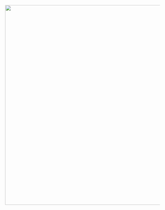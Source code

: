 <div align="center">
<img src="https://imgur.com/nn78icE.png" alt="Logo" width="1500" height="650">
